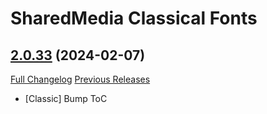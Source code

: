 # SharedMedia Classical Fonts

## [2.0.33](https://github.com/Myrroddin/sharedmedia-classicalfonts/tree/2.0.33) (2024-02-07)
[Full Changelog](https://github.com/Myrroddin/sharedmedia-classicalfonts/compare/2.0.32...2.0.33) [Previous Releases](https://github.com/Myrroddin/sharedmedia-classicalfonts/releases)

- [Classic] Bump ToC  
